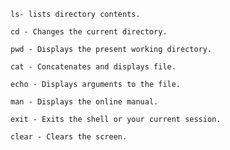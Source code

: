 
```
ls- lists directory contents.
```

```
cd - Changes the current directory.
```

```
pwd - Displays the present working directory.
```

```
cat - Concatenates and displays file.
```

```
echo - Displays arguments to the file.
```

```
man - Displays the online manual.
```

```
exit - Exits the shell or your current session.
```

```
clear - Clears the screen.
```
